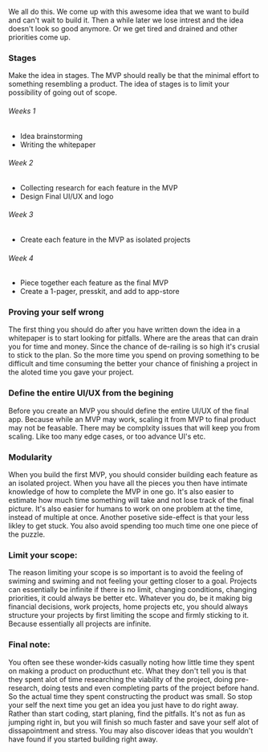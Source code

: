 We all do this. We come up with this awesome idea that we want to build and can't wait to build it. Then a while later we lose intrest and the idea doesn't look so good anymore. Or we get tired and drained and other priorities come up. 

### Stages
Make the idea in stages. The MVP should really be that the minimal effort to something resembling a product. The idea of stages is to limit your possibility of going out of scope. 

###### Weeks 1  
- Idea brainstorming
- Writing the whitepaper 

###### Week 2  
- Collecting research for each feature in the MVP  
- Design Final UI/UX and logo  

###### Week 3  
- Create each feature in the MVP as isolated projects  

###### Week 4  
- Piece together each feature as the final MVP
- Create a 1-pager, presskit, and add to app-store


### Proving your self wrong
The first thing you should do after you have written down the idea in a whitepaper is to start looking for pitfalls. Where are the areas that can drain you for time and money. Since the chance of de-railing is so high it's crusial to stick to the plan. So the more time you spend on proving something to be difficult and time consuming the better your chance of finishing a project in the aloted time you gave your project. 

### Define the entire UI/UX from the begining
Before you create an MVP you should define the entire UI/UX of the final app. Because while an MVP may work, scaling it from MVP to final product may not be feasable. There may be complxity issues that will keep you from scaling. Like too many edge cases, or too advance UI's etc. 

### Modularity
When you build the first MVP, you should consider building each feature as an isolated project. When you have all the pieces you then have intimate knowledge of how to complete the MVP in one go. It's also easier to estimate how much time something will take and not lose track of the final picture. It's also easier for humans to work on one problem at the time, instead of multiple at once. Another posetive side-effect is that your less likley to get stuck. You also avoid spending too much time one one piece of the puzzle.

### Limit your scope:
The reason limiting your scope is so important is to avoid the feeling of swiming and swiming and not feeling your getting closer to a goal. Projects can essentially be infinite if there is no limit, changing conditions, changing priorities, it could always be better etc. Whatever you do, be it making big financial decisions, work projects, home projects etc, you should always structure your projects by first limiting the scope and firmly sticking to it. Because essentially all projects are infinite.

### Final note:
You often see these wonder-kids casually noting how little time they spent on making a product on producthunt etc. What they don't tell you is that they spent alot of time researching the viability of the project, doing pre-research, doing tests and even completing parts of the project before hand. So the actual time they spent constructing the product was small. So stop your self the next time you get an idea you just have to do right away. Rather than start coding, start planing, find the pitfalls. It's not as fun as jumping right in, but you will finish so much faster and save your self alot of dissapointment and stress. You may also discover ideas that you wouldn't have found if you started building right away. 

